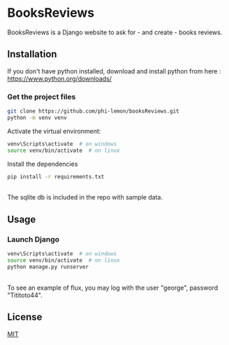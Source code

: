 # BooksReviews

BooksReviews is a Django website to ask for - and create - books reviews. 

## Installation

If you don't have python installed, download and install python from here : https://www.python.org/downloads/

### Get the project files
```bash
git clone https://github.com/phi-lemon/booksReviews.git
python -m venv venv
```

Activate the virtual environment:

```bash
venv\Scripts\activate  # on windows
source venv/bin/activate  # on linux
```

Install the dependencies

```bash
pip install -r requirements.txt
```
<br>
The sqlite db is included in the repo with sample data.

## Usage

### Launch Django
```bash
venv\Scripts\activate  # on windows
source venv/bin/activate  # on linux
python manage.py runserver
```

<br>
To see an example of flux, you may log with the user "george", password "Tititoto44".

## License
[MIT](https://github.com/phi-lemon/booksReviews/blob/main/LICENSE.md)
